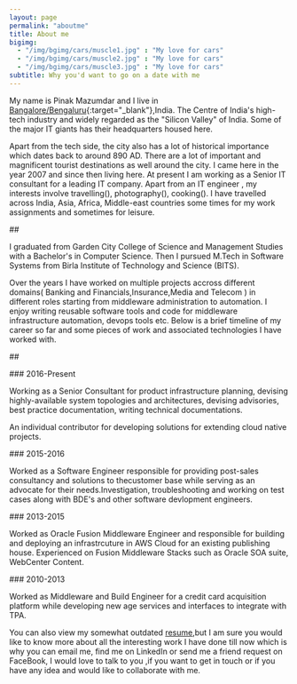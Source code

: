 ```yaml
---
layout: page
permalink: "aboutme"
title: About me
bigimg:
  - "/img/bgimg/cars/muscle1.jpg" : "My love for cars"
  - "/img/bgimg/cars/muscle2.jpg" : "My love for cars"
  - "/img/bgimg/cars/muscle3.jpg" : "My love for cars"
subtitle: Why you'd want to go on a date with me
---
```


<i class="mdi mdi-account"></i> My name is Pinak Mazumdar and I live in <i class="mdi mdi-earth"></i> [Bangalore/Bengaluru](https://goo.gl/maps/qsJRuHBYRJ5xRXqZ6){:target="_blank"},India. The Centre of India's high-tech industry and widely regarded as the "Silicon Valley" of India. Some of the major IT giants  has their headquarters housed here. 

Apart from the tech side, the city also has a lot of historical importance which dates back to  around 890 AD. There are a lot of important and magnificent tourist destinations as well around the city. I came here in the year 2007 and since then living here. At present I am working as a Senior IT consultant for a leading  IT company. Apart from an IT engineer , my interests involve travelling(<i class="mdi mdi-beach"></i>), photography(<i class="mdi mdi-camera"></i>), cooking(<i class="mdi mdi-food-fork-drink"></i>). I have travelled across India, Asia, Africa, Middle-east countries some times for my work assignments and sometimes for leisure. 

##<i class="mdi mdi-school"></i>

I graduated from Garden City College of Science and Management Studies with a Bachelor's in Computer Science. Then I pursued M.Tech in Software Systems from Birla Institute of Technology and Science (BITS).

Over the years I have  worked on multiple  projects accross different domains( Banking and Financials,Insurance,Media and Telecom ) in different roles starting from middleware administration to automation. I enjoy writing reusable software tools and code for middleware infrastructure automation, devops tools etc. Below is a brief timeline of my career so far and some pieces of work and associated technologies I have worked with.

##<i class="mdi mdi-briefcase"></i>

###<i class="mdi mdi-calendar-month"></i> 2016-Present

Working as a Senior Consultant for product infrastructure planning, devising highly-available system topologies and architectures, devising advisories, best practice documentation, writing technical documentations.

An individual contributor for developing solutions for extending cloud native projects.
    

###<i class="mdi mdi-calendar-month"></i> 2015-2016

Worked as a Software Engineer responsible for providing post-sales consultancy and solutions to thecustomer base while serving as an advocate for their needs.Investigation, troubleshooting and working on test cases along with BDE's and other software devlopment engineers.


###<i class="mdi mdi-calendar-month"></i> 2013-2015

Worked as Oracle Fusion Middleware Engineer and responsible for building and deploying an infrastrcuture in AWS Cloud for an existing  publishing house.  Experienced on Fusion Middleware Stacks such as Oracle SOA suite, WebCenter Content.

###<i class="mdi mdi-calendar-month"></i> 2010-2013

Worked as Middleware and Build Engineer for a credit card acquisition platform while developing new age services and interfaces to integrate with TPA.


You can also view my somewhat outdated [resume](/Resume.pdf),but I am sure you would like to know more about all the interesting work I have done till now which is why you can email me, find me on LinkedIn or send me a friend request on FaceBook, I would love to talk  to you ,if you want to get in touch or if you have any idea and would like to collaborate with me.